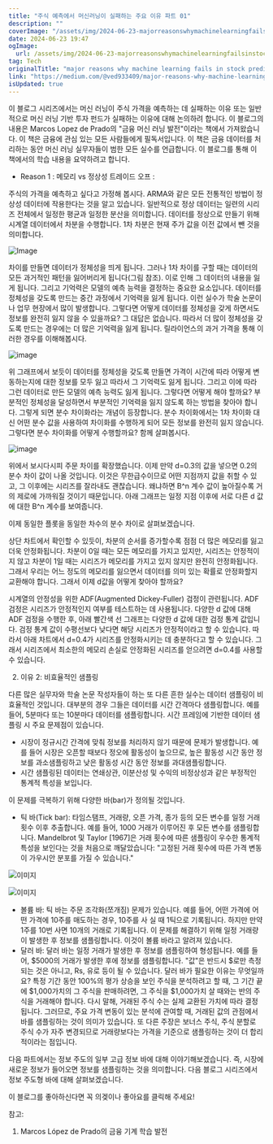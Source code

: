 ```yaml
---
title: "주식 예측에서 머신러닝이 실패하는 주요 이유 파트 01"
description: ""
coverImage: "/assets/img/2024-06-23-majorreasonswhymachinelearningfailsinstockpredictionpart-01_0.png"
date: 2024-06-23 19:47
ogImage:
  url: /assets/img/2024-06-23-majorreasonswhymachinelearningfailsinstockpredictionpart-01_0.png
tag: Tech
originalTitle: "major reasons why machine learning fails in stock prediction: part -01"
link: "https://medium.com/@ved933409/major-reasons-why-machine-learning-fails-in-stock-prediction-part-01-479834eb891d"
isUpdated: true
---
```


이 블로그 시리즈에서는 머신 러닝이 주식 가격을 예측하는 데 실패하는 이유 또는 일반적으로 머신 러닝 기반 투자 펀드가 실패하는 이유에 대해 논의하려 합니다. 이 블로그의 내용은 Marcos Lopez de Prado의 "금융 머신 러닝 발전"이라는 책에서 가져왔습니다. 이 책은 금융에 관심 있는 모든 사람들에게 필독서입니다. 이 책은 금융 데이터를 처리하는 동안 머신 러닝 실무자들이 범한 모든 실수를 언급합니다. 이 블로그를 통해 이 책에서의 학습 내용을 요약하려고 합니다.

- Reason 1 : 메모리 vs 정상성 트레이드 오프 :

주식의 가격을 예측하고 싶다고 가정해 봅시다. ARMA와 같은 모든 전통적인 방법이 정상성 데이터에 작용한다는 것을 알고 있습니다. 일반적으로 정상 데이터는 일련의 시리즈 전체에서 일정한 평균과 일정한 분산을 의미합니다. 데이터를 정상으로 만들기 위해 시계열 데이터에서 차분을 수행합니다. 1차 차분은 현재 주가 값을 이전 값에서 뺀 것을 의미합니다.

![Image](/assets/img/2024-06-23-majorreasonswhymachinelearningfailsinstockpredictionpart-01_0.png)

<div class="content-ad"></div>

차이를 만들면 데이터가 정체성을 띄게 됩니다. 그러나 1차 차이를 구할 때는 데이터의 모든 과거적인 패턴을 잃어버리게 됩니다(그림 참조). 이로 인해 그 데이터의 내용을 잃게 됩니다. 그리고 기억력은 모델의 예측 능력을 결정하는 중요한 요소입니다. 데이터를 정체성을 갖도록 만드는 중간 과정에서 기억력을 잃게 됩니다. 이런 실수가 학술 논문이나 업무 현장에서 많이 발생합니다. 그렇다면 어떻게 데이터를 정체성을 갖게 하면서도 정보를 완전히 잃지 않을 수 있을까요? 그 대답은 없습니다. 따라서 더 많이 정체성을 갖도록 만드는 경우에는 더 많은 기억력을 잃게 됩니다. 릴라이언스의 과거 가격을 통해 이러한 경우를 이해해봅시다.

![image](/assets/img/2024-06-23-majorreasonswhymachinelearningfailsinstockpredictionpart-01_1.png)

위 그래프에서 보듯이 데이터를 정체성을 갖도록 만들면 가격이 시간에 따라 어떻게 변동하는지에 대한 정보를 모두 잃고 따라서 그 기억력도 잃게 됩니다. 그리고 이에 따라 그런 데이터로 만든 모델의 예측 능력도 잃게 됩니다. 그렇다면 어떻게 해야 할까요? 부분적인 정체성을 달성하면서 부분적인 기억력을 잃지 않도록 하는 방법을 찾아야 합니다. 그렇게 되면 분수 차이화라는 개념이 등장합니다. 분수 차이화에서는 1차 차이화 대신 어떤 분수 값을 사용하여 차이화를 수행하게 되어 모든 정보를 완전히 잃지 않습니다. 그렇다면 분수 차이화를 어떻게 수행할까요? 함께 살펴봅시다.

![image](/assets/img/2024-06-23-majorreasonswhymachinelearningfailsinstockpredictionpart-01_2.png)

<div class="content-ad"></div>

위에서 보시다시피 주문 차이를 확장했습니다. 이제 만약 d=0.3의 값을 넣으면 0.2의 분수 차이 값이 나올 것입니다. 이것은 무한급수이므로 어떤 지점까지 값을 취할 수 있고, 그 이후에는 시리즈를 잘라내도 괜찮습니다. 왜냐하면 B^n 계수 값이 높아질수록 거의 제로에 가까워질 것이기 때문입니다. 아래 그래프는 일정 지점 이후에 서로 다른 d 값에 대한 B^n 계수를 보여줍니다.

이제 동일한 플롯을 동일한 차수의 분수 차이로 살펴보겠습니다.

<div class="content-ad"></div>

상단 차트에서 확인할 수 있듯이, 차분의 순서를 증가할수록 점점 더 많은 메모리를 잃고 더욱 안정화됩니다. 차분이 0일 때는 모든 메모리를 가지고 있지만, 시리즈는 안정적이지 않고 차분이 1일 때는 시리즈가 메모리를 가지고 있지 않지만 완전히 안정화됩니다. 그래서 우리는 어느 정도의 메모리를 잃으면서 데이터를 의미 있는 확률로 안정화할지 교환해야 합니다. 그래서 이제 d값을 어떻게 찾아야 할까요?

시계열의 안정성을 위한 ADF(Augmented Dickey-Fuller) 검정이 관련됩니다. ADF 검정은 시리즈가 안정적인지 여부를 테스트하는 데 사용됩니다. 다양한 d 값에 대해 ADF 검정을 수행한 후, 아래 빨간색 선 그래프는 다양한 d 값에 대한 검정 통계 값입니다. 검정 통계 값이 수평선보다 낮다면 해당 시리즈가 안정적이라고 할 수 있습니다. 따라서 아래 차트에서 d=0.4가 시리즈를 안정화시키는 데 충분하다고 할 수 있습니다. 그래서 시리즈에서 최소한의 메모리 손실로 안정화된 시리즈를 얻으려면 d=0.4를 사용할 수 있습니다.

2. 이유 2: 비효율적인 샘플링

<div class="content-ad"></div>

다른 많은 실무자와 학술 논문 작성자들이 하는 또 다른 흔한 실수는 데이터 샘플링이 비효율적인 것입니다. 대부분의 경우 그들은 데이터를 시간 간격마다 샘플링합니다. 예를 들어, 5분마다 또는 10분마다 데이터를 샘플링합니다. 시간 프레임에 기반한 데이터 샘플링 시 주요 문제점이 있습니다.

- 시장이 정규시간 간격에 맞춰 정보를 처리하지 않기 때문에 문제가 발생합니다. 예를 들어 시장은 오픈할 때보다 정오에 활동성이 높으므로, 높은 활동성 시간 동안 정보를 과소샘플링하고 낮은 활동성 시간 동안 정보를 과대샘플링합니다.
- 시간 샘플링된 데이터는 연쇄상관, 이분산성 및 수익의 비정상성과 같은 부정적인 통계적 특성을 보입니다.

이 문제를 극복하기 위해 다양한 바(bar)가 정의될 것입니다.

- 틱 바(Tick bar): 타임스탬프, 거래량, 오픈 가격, 종가 등의 모든 변수를 일정 거래 횟수 이후 추출합니다. 예를 들어, 1000 거래가 이루어진 후 모든 변수를 샘플링합니다. Mandelbrot 및 Taylor [1967]은 거래 횟수에 따른 샘플링이 우수한 통계적 특성을 보인다는 것을 처음으로 깨달았습니다: "고정된 거래 횟수에 따른 가격 변동이 가우시안 분포를 가질 수 있습니다."

<div class="content-ad"></div>

![이미지](/assets/img/2024-06-23-majorreasonswhymachinelearningfailsinstockpredictionpart-01_6.png)

![이미지](/assets/img/2024-06-23-majorreasonswhymachinelearningfailsinstockpredictionpart-01_7.png)

- 볼륨 바: 틱 바는 주문 조각화(쪼개짐) 문제가 있습니다. 예를 들어, 어떤 가격에 어떤 가격에 10주를 매도하는 경우, 10주를 사 실 때 1틱으로 기록됩니다. 하지만 만약 1주를 10번 사면 10개의 거래로 기록됩니다. 이 문제를 해결하기 위해 일정 거래량이 발생한 후 정보를 샘플링합니다. 이것이 볼륨 바라고 알려져 있습니다.
- 달러 바: 달러 바는 일정 거래가 발생한 후 정보를 샘플링하여 형성됩니다. 예를 들어, $5000의 거래가 발생한 후에 정보를 샘플링합니다. "값"은 반드시 $로만 측정되는 것은 아니고, Rs, 유로 등이 될 수 있습니다. 달러 바가 필요한 이유는 무엇일까요? 특정 기간 동안 100%의 평가 상승을 보인 주식을 분석하려고 할 때, 그 기간 끝에 $1,000가치의 그 주식을 판매하려면, 그 주식을 $1,000가치 살 때와는 반의 주식을 거래해야 합니다. 다시 말해, 거래된 주식 수는 실제 교환된 가치에 따라 결정됩니다. 그러므로, 주요 가격 변동이 있는 분석에 관여할 때, 거래된 값의 관점에서 바를 샘플링하는 것이 의미가 있습니다. 또 다른 주장은 보너스 주식, 주식 분할로 주식 수가 자주 변경되므로 거래량보다는 가격을 기준으로 샘플링하는 것이 더 합리적이라는 점입니다.

다음 파트에서는 정보 주도의 일부 고급 정보 바에 대해 이야기해보겠습니다. 즉, 시장에 새로운 정보가 들어오면 정보를 샘플링하는 것을 의미합니다. 다음 블로그 시리즈에서 정보 주도형 바에 대해 살펴보겠습니다.

<div class="content-ad"></div>

이 블로그를 좋아하신다면 꼭 의겢이나 좋아요를 클릭해 주세요!

참고:

1. Marcos López de Prado의 금융 기계 학습 발전
